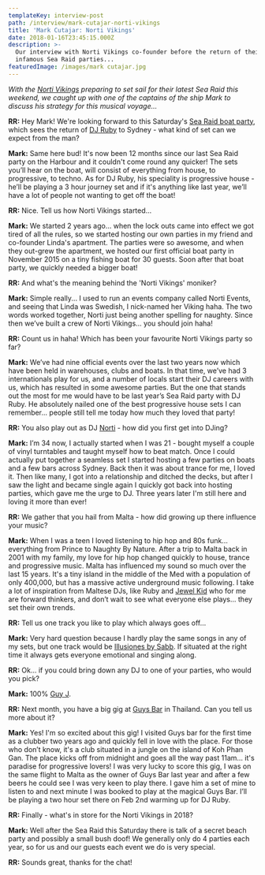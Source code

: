```yaml
---
templateKey: interview-post
path: /interview/mark-cutajar-norti-vikings
title: 'Mark Cutajar: Norti Vikings'
date: 2018-01-16T23:45:15.000Z
description: >-
  Our interview with Norti Vikings co-founder before the return of their
  infamous Sea Raid parties...
featuredImage: /images/mark cutajar.jpg
---
```

_With the [Norti Vikings](https://www.facebook.com/nortivikings/) preparing to set sail for their latest Sea Raid this weekend, we caught up with one of the captains of the ship Mark to discuss his strategy for this musical voyage..._

**RR:** Hey Mark! We're looking forward to this Saturday's [Sea Raid boat party](https://www.facebook.com/events/276588012864846/), which sees the return of [DJ Ruby](https://www.facebook.com/djruby/) to Sydney - what kind of set can we expect from the man?

**Mark:** Same here bud! It's now been 12 months since our last Sea Raid party on the Harbour and it couldn't come round any quicker! The sets you’ll hear on the boat, will consist of everything from house, to progressive, to techno. As for DJ Ruby, his speciality is progressive house - he’ll be playing a 3 hour journey set and if it's anything like last year, we’ll have a lot of people not wanting to get off the boat! 

**RR:** Nice. Tell us how Norti Vikings started...

**Mark:** We started 2 years ago... when the lock outs came into effect we got tired of all the rules, so we started hosting our own parties in my friend and co-founder Linda's apartment. The parties were so awesome, and when they out-grew the apartment, we hosted our first official boat party in November 2015 on a tiny fishing boat for 30 guests. Soon after that boat party, we quickly needed a bigger boat! 

 **RR:** And what's the meaning behind the 'Norti Vikings' moniker?  

**Mark:** Simple really... I used to run an events company called Norti Events, and seeing that Linda was Swedish, I nick-named her Viking haha. The two words worked together, Norti just being another spelling for naughty. Since then we’ve built a crew of Norti Vikings... you should join haha! 

**RR:** Count us in haha! Which has been your favourite Norti Vikings party so far?

**Mark:** We’ve had nine official events over the last two years now which have been held in warehouses, clubs and boats. In that time, we’ve had 3 internationals play for us, and a number of locals start their DJ careers with us, which has resulted in some awesome parties. But the one that stands out the most for me would have to be last year’s Sea Raid party with DJ Ruby. He absolutely nailed one of the best progressive house sets I can remember... people still tell me today how much they loved that party!   

**RR:** You also play out as DJ [Norti](https://www.facebook.com/NORTI-466772390374116/) - how did you first get into DJing?

**Mark:** I’m 34 now, I actually started when I was 21 - bought myself a couple of vinyl turntables and taught myself how to beat match. Once I could actually put together a seamless set I started hosting a few parties on boats and a few bars across Sydney. Back then it was about trance for me, I loved it. Then like many, I got into a relationship and ditched the decks, but after I saw the light and became single again I quickly got back into hosting parties, which gave me the urge to DJ. Three years later I'm still here and loving it more than ever! 

**RR:** We gather that you hail from Malta - how did growing up there influence your music?

**Mark:** When I was a teen I loved listening to hip hop and 80s funk... everything from Prince to Naughty By Nature. After a trip to Malta back in 2001 with my family, my love for hip hop changed quickly to house, trance and progressive music. Malta has influenced my sound so much over the last 15 years. It's a tiny island in the middle of the Med with a population of only 400,000, but has a massive active underground music following. I take a lot of inspiration from Maltese DJs, like Ruby and [Jewel Kid](https://www.facebook.com/JewelKidOfficial/) who for me are forward thinkers, and don’t wait to see what everyone else plays... they set their own trends.

**RR:** Tell us one track you like to play which always goes off... 

**Mark:** Very hard question because I hardly play the same songs in any of my sets, but one track would be [Illusiones by Sabb](https://l.facebook.com/l.php?u=https%3A%2F%2Fwww.beatport.com%2Ftrack%2Fillusiones-ft-rafa-barrios-original-mix%2F4540816&h=ATP2IA3SHxQLXadz3Lz6uhI6I7jg_XnlTrHdbVlNq4Zg-ZwT0v4V-vMIZY7cAN_ZfTW3k6jTSTi_5eMK_NIagOw5A8aQxZFXgI3ekQZOvGdcyP8DkP9-JCSO). If situated at the right time it always gets everyone emotional and singing along.

**RR:** Ok... if you could bring down any DJ to one of your parties, who would you pick?

**Mark:** 100% [Guy J](https://www.facebook.com/guyjofficial/). 

**RR:** Next month, you have a big gig at [Guys Bar](https://www.facebook.com/Guys-Bar-TGIF-Thailand-28916436503/) in Thailand. Can you tell us more about it?

**Mark:** Yes! I'm so excited about this gig! I visited Guys bar for the first time as a clubber two years ago and quickly fell in love with the place. For those who don’t know, it's a club situated in a jungle on the island of Koh Phan Gan. The place kicks off from midnight and goes all the way past 11am... it's paradise for progressive lovers! I was very lucky to score this gig, I was on the same flight to Malta as the owner of Guys Bar last year and after a few beers he could see I was very keen to play there. I gave him a set of mine to listen to and next minute I was booked to play at the magical Guys Bar. I’ll be playing a two hour set there on Feb 2nd warming up for DJ Ruby.

**RR:** Finally - what's in store for the Norti Vikings in 2018?

**Mark:** Well after the Sea Raid this Saturday there is talk of a secret beach party and possibly a small bush doof! We generally only do 4 parties each year, so for us and our guests each event we do is very special.

**RR:** Sounds great, thanks for the chat!
